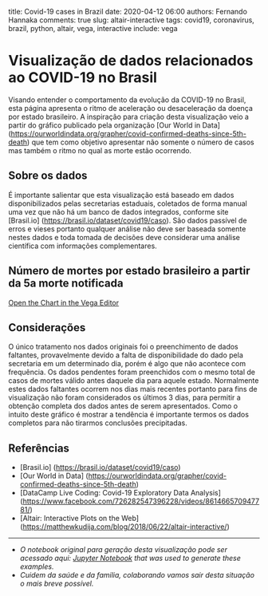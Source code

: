 title: Covid-19 cases in Brazil
date: 2020-04-12 06:00
authors: Fernando Hannaka
comments: true
slug: altair-interactive
tags: covid19, coronavirus, brazil, python, altair, vega, interactive
include: vega

# Visualização de dados relacionados ao COVID-19 no Brasil
Visando entender o comportamento da evolução da COVID-19 no Brasil, esta página apresenta o ritmo de aceleração ou desaceleração da doença por estado brasileiro. A inspiração para criação desta visualização veio a partir do gráfico publicado pela organização [Our World in Data] (https://ourworldindata.org/grapher/covid-confirmed-deaths-since-5th-death) que tem como objetivo apresentar não somente o número de casos mas também o ritmo no qual as morte estão ocorrendo.

## Sobre os dados 
É importante salientar que esta visualização está baseado em dados disponibilizados pelas secretarias estaduais, coletados de forma manual uma vez que não há um banco de dados integrados, conforme site [Brasil.io] (https://brasil.io/dataset/covid19/caso). São dados passível de erros e vieses portanto qualquer análise não deve ser baseada somente nestes dados e toda tomada de decisões deve considerar uma análise científica com informações complementares.

## Número de mortes por estado brasileiro a partir da 5a morte notificada

[Open the Chart in the Vega Editor](https://vega.github.io/editor/#/url/vega-lite/N4KABGBEDGD2B2AzAlgc0gLjMSA3ZApgO6bYwIAuy8ArrDQM4DqyAJhQBakAsADLwBooceFVr0GACQJoOFUgGZ+AX2UDwUADYBDAJ4EATqQDaGiKAiWoAW20GA1qRwVdABwKlIm6h6GRYrtrQyC6kvAB0AOx+DBQGsPYELOxcWNxqZpaQBPBwrNToWBZWWXCasEZFmSXCCPlUCE7VNVAu7p7wsNbU2pqQ6i0lkCgEmqyesdoUvs01kAyjBNAN8BOLyxX8AIyQs5YZgxB4vTQeWF6yFKgGeruDBy2QAB5OkG1nUACONNqiIVPIXC+KAjMaeAAitwec10TUOrTcH0g31+VAoAKB-T2R1B43O4IIUw4DCx8Pm0F6H2ciM85XQyj2DJq0KyHBkqDkpAAbABWQTNebrFavBaaJYUTa8HZFN4084MApi-ogwhjElYYzzdHTSAAXVUAyGaKV5wAKrB0ZowKwCGBrBVpgwwCIUAZbKxtE73OUwABhADyADUAJLggC0WwAnGBXBUwARJqxYGAAEY3BVi5DxEmGqyQIhsTikAAc-EyLOKedsDle71pPmV-kCwVCWAi0SgsXiiWSRbSLKOOTyBThjzKFVrcqgnW68F6jdxE21HgHWQCQRCsJluBOHwiPNXRwlsE0VFcJmxZDr5xnPT6fkX8uXkEPlmp7RvXTvC9VeKgADltGsFc9l1XMhheGVry+H4-m1QFgWGX8IShcC8y3bBL1lD8YNRf4qExNChkfKACSJHMsIYCkTSvKcvFgelGWaVdIDZS5uT5Ii3hCGjIHNS1rVte0DEdZ0EFdd1PRjUZkwDENwyjGM4wTdEk1TdNkEzbNSSNG54AYRAKmsEwcBQU9DBFIVkEaeUhUlHZVDAgUCxSEsyysCsBWrRwoLo6YnnkPxejQVZzjFRBAqgVhILAHkYmQAAvD4tl4Fih1gfJ4EKTDBnIcpKlonDIFvOd7xVUY-y1KZELFVAcj-WhNE0V83gIALJyKkr5wfZCn2ql8iKOGLK0eaDkVgtEMRmMltFQa4CFQfrzlsF5BqybQnmQdUrx4pFwWQKTtBjOwqAMa0jp5I7hOmMBOnjRNYAGrCSMgSFYUZNbIAwka5jGlE4KmnTctm+bFp1GU7FQFaUNhV8jg2rba12zwAFkHQTMSkCzSSnQACgTaijrpOwAFuKG6CkAEonrJF6yM4EkmOZLi2I5eQsF5flfuRs0LV6QS7XRp0XWx7QPS9GS-SDUMI2jWMzpUsXkzTT1NJkbSuLiX4DKMkykPMgqcFFcVrNCzs7IMbYX2UJy5hcvswFLXhyw0W2oqmbRXjnYDPA9dEwwAJl4SJIxTBQeUiBQFEQFMtmLUtuCUSNI1YEPWClXgCF5FMaagAASKi2VsTw5AoVwGAwAB6SugUW8JUBCDgaBTcJrMrwuCFsGuFu0MNvGmGvuHCYtwi2cIACsGEaQ1ID9z0CAobaRtnj3A+D0Pw8j6PY-j3hE94ZPU5TjOs55HONWaHA3rCGJn3OABBFHG3p4lSEiVcr9uLAtlvpaoEf5+hIGakC2AHD+r0v5gADr-cG-8n5+BfttLYB4iKfwwgoGBSIAEIKAa-b+kZwHXzSJgzw2DSK4O2gHBQhDIFxU7HfOBgDyKKFSqgiBGEuQkIfvA8hzC0isMvuwt+XDGE4L4bFARNQ0ElhEZAMhr0KGkD5DQjCgh6F-0gAAIXvkw4BHMVEgNkdo3ReCwDvzYUQqBRidFiL0WAAhFjIEYPUbArRNjeF2JSgY4hLikTGNsaYrY6RHEYToVVVx-iPGBOLN4sAnDfGeEiQo8RUZYkdnCX49xyTPEOMEZY4s1iTFINyVIoRbZZG+gAKJFKUbEn+CTzhVJqVgFBeTIHQIaVAJpATtrmLaegip1SemkBKSUaRPiMmeG6VEyhWxYlhMmK46Z2TTEBzASE7kgzmlQOoRsrA6TFlImWYgxQrTSn5K2cMrA4dYmRkuTMngkixllLACle5KztoRzqfUyZjShkPJaX085kDQHvJOYCupzjfldP+R8pRQLnmWLUdC16AAxbZZzEUgtkeCdFVy4mxI6Si3F2yEVWHGWAKFhyIR4oBWY2J3AcW0rhd-J55KXkLIYWi7ZoDYnxOJcy8Frz1n9OEZ07l+Kti7NFVgAp4qSWSulcCjCdz5WCsUd-JVWLVGyMqQAZQxXU3VBr8VckJca7ZZq9mUotaahltq6VWplbFB1LKCXWv5dS84+rSVpNdUKmJ1q5Uop9fiwNzrkVeqgAAcX9Ia61Pyo2QFjfG51RKk0pvxWSt8LyqVcszXS7N5gXmMvFQWt14blVKNkeWgNsTI1cpRlkoVWw5kJtkU2nlIqq1YHTY25tGrXlOp7Ta8Vnb8UBzbc60tKLx10oDsEiNHbo2WqNWOlddrrV9o0SjDdjrYl5p3Xut1oz2WWJnUm3dPKp0js5Uenli6R2esbceltmKz2QIOS+nlRayAXPXT++tsiAAKA7xHvpzZYxNXLQOppHdu1xsHN3OsPYhsDdjf0UovTB9DpjT2QdoSB3D218PFqRSBzRvr23iuA5RyVN7tWkAQ0iWj16D0UbY9ahtGjgOwqFRBsj2KaN8cHQJv97SQMifEcOxj1zJOrutdhnjUm7GVtky64T2zSPiY4fJyVbKCMYS-cph9sTg1Jt49sydty9N0qUHU7jiGVOmIUI+9TrbbNuu4DJj9GFQWafxTyHzhmQGoZY857avI6lKac6S7t6nHMseDHB9zIHkvIfg2lqjKGstZvtTR9LhagM0YAEopd84Y0r2XMtVf0+x2rdKgn5ZRcBsrkqxMUrvYhtrjXMMvOfTxnrbqF1+oa8N4LgmMLmZg0NoVAc+vkfFSVgAUgp510GNEre2WpirvbZFbfxdpilYXPAHcawZybPB9urcVfM67gGPX3clTtkL+ynvzq1btx273hsvcu1gVVKKzteYY19t5S2bt0u4AtkFG3XHA-439nTIDmOnch26rkbmwcnfOAjwdkRQevdeTFpEePxHFiOy85BP2W28Am8j7+A34fo5bWsupxnmcPph356bm2WeDqCdzm+S3-xrZHXD0nou8tbv21Lor1qcdQBK3LitzWk3K8486rrkvNdPtl7r9THOdf0eK0Dk1dKOtU-2+bt1lvLGo9xzboV9PjvW+q+pknp2nf47u0t735O+Vu7DaNs3PKLsM++370z1rAfq-954u3ILEte55YnnV4q9W+nK0TiXnhM-Z-+1YjPWe6sK9kfn0v07y8l8a4Twv2u8817dcgwPxeHvOqN43nlSOKW89cRXxrPeXmx65QP4bdeI-J-OHq4DBeI+5+n7Pw75qM9L8a2nxQ5e1-Dfi19z3i-tn2etQ3g-+K+Ct5RTP7Z3Ah+WM76fi3t-IF96RFf01T+VVb+21jnPU+oBv7pUjA-xAQX3-23xbSlTqQdzAJ5QUBdyp0V0gAAOb0x2iy-2e2AO-hPxgInVSQTSZ1f3AMHQDi5HDwpS2HvxwPnUiA32-hfzzyIPESUB-0LyjHQLswJ0JT-yQMYLsW4ADkwKgVAJ4Ov0jHgPt2gJEMC3Py3UQOQP41IKZEsF1A0AZGUCAA)






<div id="vis00"></div>
<script type="text/javascript">
var spec00 = {"config":{"view":{"width":400,"height":300}},"data":{"url":"https://vega.github.io/vega-datasets/data/cars.json","format":{"type":"json"}},"mark":"point","encoding":{"x":{"type":"quantitative","field":"Horsepower"},"y":{"type":"quantitative","field":"Miles_per_Gallon"}},"$schema":"https://vega.github.io/schema/vega-lite/v2.4.3.json"};
// below gives color by origin
// var spec00 = {"config":{"view":{"width":400,"height":300}},"data":{"url":"https://vega.github.io/vega-datasets/data/cars.json","format":{"type":"json"}},"mark":"point","encoding":{"color":{"type":"nominal","field":"Origin"},"x":{"type":"quantitative","field":"Horsepower"},"y":{"type":"quantitative","field":"Miles_per_Gallon"}},"$schema":"https://vega.github.io/schema/vega-lite/v2.4.3.json"};
var embed_opt00 = {"mode": "vega-lite"};

function showError(el00, error){
el.innerHTML = ('<div class="error">'
+ '<p>JavaScript Error: ' + error.message + '</p>'
+ "<p>This usually means there's a typo in your chart specification. "
+ "See the javascript console for the full traceback.</p>"
+ '</div>');
throw error;
}
const el00 = document.getElementById('vis00');
vegaEmbed("#vis00", spec00, embed_opt00)
.catch(error => showError(el00, error));
</script>



## Considerações
O único tratamento nos dados originais foi o preenchimento de dados faltantes, provavelmente devido a falta de disponibilidade do dado pela secretaria em um determinado dia, porém é algo que não acontece com frequência. Os dados pendentes foram preenchidos com o mesmo total de casos de mortes válido antes daquele dia para aquele estado. Normalmente estes dados faltantes ocorrem nos dias mais recentes portanto para fins de visualização não foram considerados os últimos 3 dias, para permitir a obtenção completa dos dados antes de serem apresentados. Como o intuito deste gráfico é mostrar a tendência é importante termos os dados completos para não tirarmos conclusões precipitadas.

## Referências

* [Brasil.io] (https://brasil.io/dataset/covid19/caso)
* [Our World in Data] (https://ourworldindata.org/grapher/covid-confirmed-deaths-since-5th-death) 
* [DataCamp Live Coding: Covid-19 Exploratory Data Analysis] (https://www.facebook.com/726282547396228/videos/861466570947781/)
* [Altair: Interactive Plots on the Web] (https://matthewkudija.com/blog/2018/06/22/altair-interactive/)

---

- *O notebook original para geração desta visualização pode ser acessado aqui: [Jupyter Notebook](https://github.com/fehann/covid19brazil/blob/master/Covid19EstadosBrasileiros.ipynb) that was used to generate these examples.*
- *Cuidem da saúde e da familia, colaborando vamos sair desta situação o mais breve possível.*
